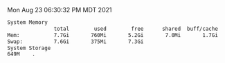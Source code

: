 Mon Aug 23 06:30:32 PM MDT 2021
```bash
System Memory
               total        used        free      shared  buff/cache   available
Mem:           7.7Gi       760Mi       5.2Gi       7.0Mi       1.7Gi       6.6Gi
Swap:          7.6Gi       375Mi       7.3Gi
System Storage
649M	.
```
```bash
